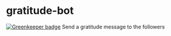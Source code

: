 # gratitude-bot

[![Greenkeeper badge](https://badges.greenkeeper.io/amandeepmittal/gratitude-bot.svg)](https://greenkeeper.io/)
Send a gratitude message to the followers
